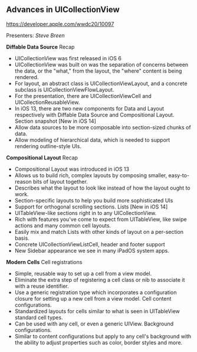 ## Advances in UICollectionView

https://developer.apple.com/wwdc20/10097

Presenters: _Steve Breen_

**Diffable Data Source**
Recap
- UICollectionView was first released in iOS 6
- UICollectionView was built on was the separation of concerns between the data, or the "what," from the layout, the "where" content is being rendered.
- For layout, an abstract class is UICollectionViewLayout, and a concrete subclass is UICollectionViewFlowLayout.
- For the presentation, there are UICollectionViewCell and UICollectionReusableView.
- In iOS 13, there are two new components for Data and Layout respectively with Diffable Data Source and Compositional Layout. 
Section snapshot [New in iOS 14]
- Allow data sources to be more composable into section-sized chunks of data.
- Allow modeling of hierarchical data, which is needed to support rendering outline-style UIs.

**Compositional Layout**
Recap
- Compositional Layout was introduced in iOS 13
- Allows us to build rich, complex layouts by composing smaller, easy-to-reason bits of layout together.
- Describes what the layout to look like instead of how the layout ought to work.
- Section-specific layouts to help you build more sophisticated UIs
- Support for orthogonal scrolling sections.
Lists [New in iOS 14]
-  UITableView-like sections right in to any UICollectionView.
- Rich with features you've come to expect from UITableView, like swipe actions and many common cell layouts. 
- Easily mix and match Lists with other kinds of layout on a per-section basis.
- Concrete UICollectionViewListCell, header and footer support
- New Sidebar appearance we see in many iPadOS system apps.

**Modern Cells**
Cell registrations
- Simple, reusable way to set up a cell from a view model.
- Eliminate the extra step of registering a cell class or nib to associate it with a reuse identifier.
- Use a generic registration type which incorporates a configuration closure for setting up a new cell from a view model.
Cell content configurations. 
- Standardized layouts for cells similar to what is seen in UITableView standard cell types.
- Can be used with any cell, or even a generic UIView. 
Background configurations. 
- Similar to content configurations but apply to any cell's background with the ability to adjust properties such as color, border styles and more.
